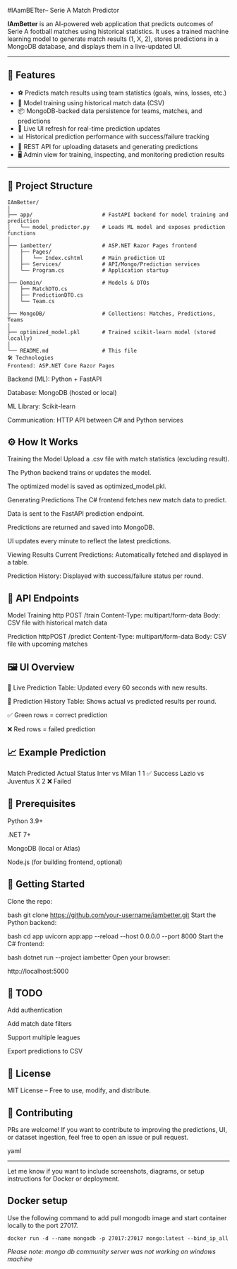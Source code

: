 #IAamBETter– Serie A Match Predictor

**IAmBetter** is an AI-powered web application that predicts outcomes of Serie A football matches using historical statistics. It uses a trained machine learning model to generate match results (1, X, 2), stores predictions in a MongoDB database, and displays them in a live-updated UI.

---

## 🚀 Features

- ⚽ Predicts match results using team statistics (goals, wins, losses, etc.)
- 🧠 Model training using historical match data (CSV)
- 📦 MongoDB-backed data persistence for teams, matches, and predictions
- 🔄 Live UI refresh for real-time prediction updates
- 📊 Historical prediction performance with success/failure tracking
- 🔌 REST API for uploading datasets and generating predictions
- 🖥️ Admin view for training, inspecting, and monitoring prediction results

---

## 📂 Project Structure

```plaintext
IAmBetter/
│
├── app/                      # FastAPI backend for model training and prediction
│   └── model_predictor.py    # Loads ML model and exposes prediction functions
│
├── iambetter/                # ASP.NET Razor Pages frontend
│   ├── Pages/
│   │   └── Index.cshtml      # Main prediction UI
│   ├── Services/             # API/Mongo/Prediction services
│   └── Program.cs            # Application startup
│
├── Domain/                   # Models & DTOs
│   ├── MatchDTO.cs
│   ├── PredictionDTO.cs
│   └── Team.cs
│
├── MongoDB/                  # Collections: Matches, Predictions, Teams
│
├── optimized_model.pkl       # Trained scikit-learn model (stored locally)
│
└── README.md                 # This file
🛠️ Technologies
Frontend: ASP.NET Core Razor Pages

```
Backend (ML): Python + FastAPI

Database: MongoDB (hosted or local)

ML Library: Scikit-learn

Communication: HTTP API between C# and Python services

## ⚙️ How It Works
Training the Model
Upload a .csv file with match statistics (excluding result).

The Python backend trains or updates the model.

The optimized model is saved as optimized_model.pkl.

Generating Predictions
The C# frontend fetches new match data to predict.

Data is sent to the FastAPI prediction endpoint.

Predictions are returned and saved into MongoDB.

UI updates every minute to reflect the latest predictions.

Viewing Results
Current Predictions: Automatically fetched and displayed in a table.

Prediction History: Displayed with success/failure status per round.

## 🧪 API Endpoints
Model Training
http POST /train
Content-Type: multipart/form-data
Body: CSV file with historical match data

Prediction
httpPOST /predict
Content-Type: multipart/form-data
Body: CSV file with upcoming matches

## 🖼️ UI Overview
🔄 Live Prediction Table: Updated every 60 seconds with new results.

🧾 Prediction History Table: Shows actual vs predicted results per round.

✅ Green rows = correct prediction

❌ Red rows = failed prediction

## 📈 Example Prediction
Match	Predicted	Actual	Status
Inter vs Milan	1	1	✅ Success
Lazio vs Juventus	X	2	❌ Failed

## 🧰 Prerequisites
Python 3.9+

.NET 7+

MongoDB (local or Atlas)

Node.js (for building frontend, optional)

## 🚀 Getting Started
Clone the repo:

bash
git clone https://github.com/your-username/iambetter.git
Start the Python backend:

bash
cd app
uvicorn app:app --reload --host 0.0.0.0 --port 8000
Start the C# frontend:

bash
dotnet run --project iambetter
Open your browser:

http://localhost:5000

## 📌 TODO
 Add authentication

 Add match date filters

 Support multiple leagues

 Export predictions to CSV

## 📄 License
MIT License – Free to use, modify, and distribute.

## 🤝 Contributing
PRs are welcome! If you want to contribute to improving the predictions, UI, or dataset ingestion, feel free to open an issue or pull request.

yaml

---

Let me know if you want to include screenshots, diagrams, or setup instructions for Docker or deployment.








## Docker setup


Use the following command to add pull mongodb image and start container locally to the port 27017. 

```
docker run -d --name mongodb -p 27017:27017 mongo:latest --bind_ip_all

```


_Please note: mongo db community server was not working on windows machine_ 
